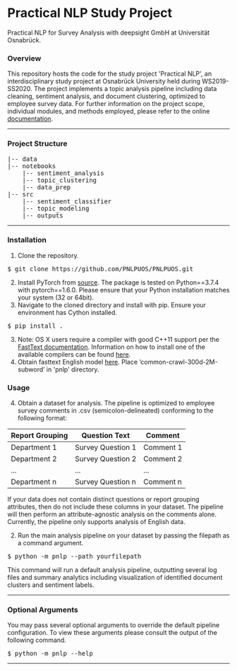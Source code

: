 # Practical NLP Study Project
Practical NLP for Survey Analysis with deepsight GmbH at Universität Osnabrück.

### Overview

This repository hosts the code for the study project 'Practical NLP', an interdisciplinary study project at Osnabrück University held during WS2019-SS2020. The project implements a topic analysis pipeline including data cleaning, sentiment analysis, and document clustering, optimized to employee survey data. For further information on the project scope, individual modules, and methods employed, please refer to the online [documentation](https://pnlpuos.github.io/). 

***

### Project Structure

<pre>
|-- data
|-- notebooks
    |-- sentiment_analysis
    |-- topic_clustering
    |-- data_prep
|-- src
    |-- sentiment_classifier
    |-- topic_modeling
    |-- outputs
</pre>


***

### Installation

1. Clone the repository.

<pre>$ git clone https://github.com/PNLPUOS/PNLPUOS.git</pre>

2. Install PyTorch from [source](https://pytorch.org/). The package is tested on Python==3.7.4 with pytorch==1.6.0. Please ensure that your Python installation matches your system (32 or 64bit).
3. Navigate to the cloned directory and install with pip. Ensure your environment has Cython installed.

<pre>$ pip install .</pre>

3. Note: OS X users require a compiler with good C++11 support per the [FastText documentation](https://fasttext.cc/docs/en/support.html). Information on how to install one of the available compilers can be found [here](https://www.ics.uci.edu/~pattis/common/handouts/macclion/clang.html).
4. Obtain fasttext English model [here](https://fasttext.cc/docs/en/english-vectors.html). Place ‘common-crawl-300d-2M-subword’ in 'pnlp' directory.

### Usage

4. Obtain a dataset for analysis. The pipeline is optimized to employee survey comments in .csv  (semicolon-delineated) conforming to the following format:

| Report Grouping | Question Text     | Comment   |
| --------------- | ----------------- | --------- |
| Department 1    | Survey Question 1 | Comment 1 |
| Department 2    | Survey Question 2 | Comment 2 |
| ...             | ...               | ...       |
| Department n    | Survey Question n | Comment n |

If your data does not contain distinct questions or report grouping attributes, then do not include these columns in your dataset. The pipeline will then perform an attribute-agnostic analysis on the comments alone. Currently, the pipeline only supports analysis of English data.

2. Run the main analysis pipeline on your dataset by passing the filepath as a command argument.

<pre>$ python -m pnlp --path yourfilepath</pre>

This command will run a default analysis pipeline, outputting several log files and summary analytics including visualization of identified document clusters and sentiment labels. 

***

### Optional Arguments

You may pass several optional arguments to override the default pipeline configuration. To view these arguments please consult the output of the following command.

<pre>$ python -m pnlp --help</pre>

***


